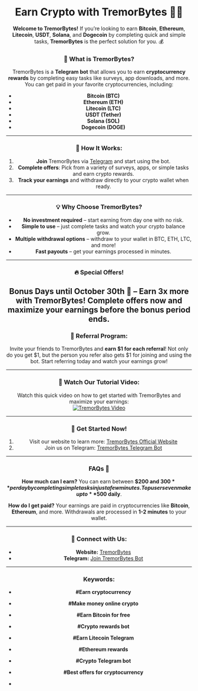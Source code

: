<div align="center">
  
# **Earn Crypto with TremorBytes** 🚀💸

**Welcome to TremorBytes!** If you’re looking to earn **Bitcoin**, **Ethereum**, **Litecoin**, **USDT**, **Solana**, and **Dogecoin** by completing quick and simple tasks, **TremorBytes** is the perfect solution for you. 💰

### 🌟 **What is TremorBytes?**
TremorBytes is a **Telegram bot** that allows you to earn **cryptocurrency rewards** by completing easy tasks like surveys, app downloads, and more. You can get paid in your favorite cryptocurrencies, including:
- **Bitcoin (BTC)**
- **Ethereum (ETH)**
- **Litecoin (LTC)**
- **USDT (Tether)**
- **Solana (SOL)**
- **Dogecoin (DOGE)**

---

### 🚀 **How It Works:**
1. **Join** TremorBytes via [Telegram](https://t.me/tremorbytes_bot) and start using the bot.
2. **Complete offers**: Pick from a variety of surveys, apps, or simple tasks and earn crypto rewards.
3. **Track your earnings** and withdraw directly to your crypto wallet when ready.

---

### 💡 **Why Choose TremorBytes?**
- **No investment required** – start earning from day one with no risk.
- **Simple to use** – just complete tasks and watch your crypto balance grow.
- **Multiple withdrawal options** – withdraw to your wallet in BTC, ETH, LTC, and more!
- **Fast payouts** – get your earnings processed in minutes.

---

### 🔥 **Special Offers!**
**Bonus Days until October 30th** 🤑 – Earn 3x more with TremorBytes! Complete offers now and maximize your earnings before the bonus period ends.
---

### 🎁 **Referral Program:**
Invite your friends to TremorBytes and **earn $1 for each referral**! Not only do you get $1, but the person you refer also gets $1 for joining and using the bot. Start referring today and watch your earnings grow!

---

### 🎥 **Watch Our Tutorial Video:**
Watch this quick video on how to get started with TremorBytes and maximize your earnings:  
[![TremorBytes Video](https://img.youtube.com/vi/sEIaZPFujxA/0.jpg)](https://www.youtube.com/watch?v=sEIaZPFujxA)

---

### 📲 **Get Started Now!**
1. Visit our website to learn more: [TremorBytes Official Website](https://t.me/tremorbytes_bot)
2. Join us on Telegram: [TremorBytes Telegram Bot](https://t.me/tremorbytes_bot)

---

### **FAQs** 🤔
**How much can I earn?**
You can earn between **$200 and $300** per day by completing simple tasks in just a few minutes. Top users even make up to **$500 daily**.


**How do I get paid?**
Your earnings are paid in cryptocurrencies like **Bitcoin**, **Ethereum**, and more. Withdrawals are processed in **1-2 minutes** to your wallet.

---

### 🔗 **Connect with Us:**
- **Website:** [TremorBytes](https://t.me/tremorbytes_bot)
- **Telegram:** [Join TremorBytes Bot](https://t.me/tremorbytes_bot)

---

### **Keywords:**
- **#Earn cryptocurrency**
- **#Make money online crypto**
- **#Earn Bitcoin for free**
- **#Crypto rewards bot**
- **#Earn Litecoin Telegram**
- **#Ethereum rewards**
- **#Crypto Telegram bot**
- **#Best offers for cryptocurrency**

- </div>
